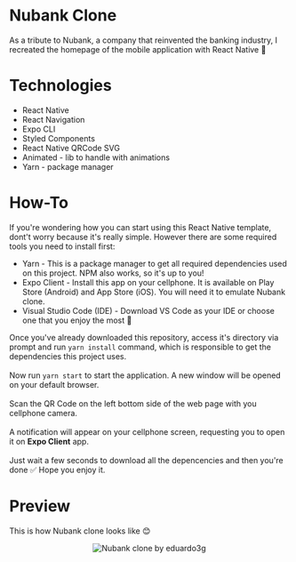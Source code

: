 # Nubank Clone
As a tribute to Nubank, a company that reinvented the banking industry, I recreated the homepage of the mobile application
with React Native 💜

# Technologies
- React Native
- React Navigation
- Expo CLI
- Styled Components
- React Native QRCode SVG
- Animated - lib to handle with animations
- Yarn - package manager

# How-To
If you're wondering how you can start using this React Native template, dont't worry because it's really simple. However there are some
required tools you need to install first:

- Yarn - This is a package manager to get all required dependencies used on this project. NPM also works, so it's up to you!
- Expo Client - Install this app on your cellphone. It is available on Play Store (Android) and App Store (iOS). You will need it to
emulate Nubank clone.
- Visual Studio Code (IDE) - Download VS Code as your IDE or choose one that you enjoy the most  🙂

Once you've already downloaded this repository, access it's directory via prompt and run `yarn install` command, which is responsible to
get the dependencies this project uses.
<br /><br />
Now run `yarn start` to start the application. A new window will be opened on your default browser.
<br /><br />
Scan the QR Code on the left bottom side of the web page with you cellphone camera.
<br /><br />
A notification will appear on your cellphone screen, requesting you to open it on <b>Expo Client</b> app.
<br /><br />
Just wait a few seconds to download all the depencencies and then you're done ✅ Hope you enjoy it.

# Preview
This is how Nubank clone looks like 😊

<p align="center">
  <img src="https://scontent.fcgh7-1.fna.fbcdn.net/v/t1.0-9/s960x960/82290927_2613010272261269_7521055186375147520_o.jpg?_nc_cat=100&_nc_ohc=wWMW0kS9SaYAX-jykH3&_nc_ht=scontent.fcgh7-1.fna&_nc_tp=1002&oh=0570cc2edec5e9bc40f56c718b0f627f&oe=5E9A159E" alt="Nubank clone by eduardo3g" />
</p>
